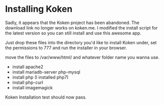# Installing Koken

Sadly, it appears that the Koken project has been abandoned. The download link no longer works on koken.me. I modified the install script for the latest version so you can still install and use this awesome app.

Just drop these files into the directory you'd like to install Koken under, set the permissions to 777 and run the installer in your browser.

move the files to /var/www/html/ and whatever folder name you wanna use.

- install apache2
- install mariadb-server php-mysql
- install php (I installed php7)
- install php-curl
- install imagemagick

Koken Installation test should now pass.
